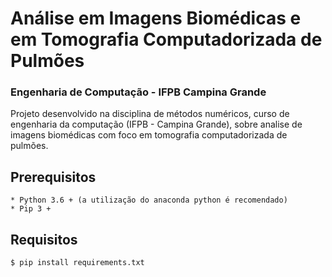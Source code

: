 # Análise em Imagens Biomédicas e em Tomografia Computadorizada de Pulmões

### Engenharia de Computação - IFPB Campina Grande
 Projeto desenvolvido na disciplina de métodos numéricos, curso de engenharia da computação (IFPB - Campina Grande), sobre analise de imagens biomédicas com foco em tomografia computadorizada de pulmões.

## Prerequisitos
    * Python 3.6 + (a utilização do anaconda python é recomendado)
    * Pip 3 +

## Requisitos
 ```bash
 $ pip install requirements.txt
 ```

